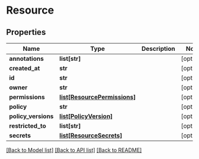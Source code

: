 # Resource

## Properties
Name | Type | Description | Notes
------------ | ------------- | ------------- | -------------
**annotations** | **list[str]** |  | [optional] 
**created_at** | **str** |  | [optional] 
**id** | **str** |  | [optional] 
**owner** | **str** |  | [optional] 
**permissions** | [**list[ResourcePermissions]**](ResourcePermissions.md) |  | [optional] 
**policy** | **str** |  | [optional] 
**policy_versions** | [**list[PolicyVersion]**](PolicyVersion.md) |  | [optional] 
**restricted_to** | **list[str]** |  | [optional] 
**secrets** | [**list[ResourceSecrets]**](ResourceSecrets.md) |  | [optional] 

[[Back to Model list]](../README.md#documentation-for-models) [[Back to API list]](../README.md#documentation-for-api-endpoints) [[Back to README]](../README.md)


